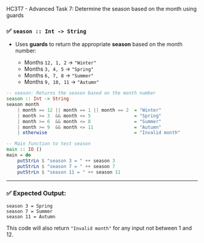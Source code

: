HC3T7 - Advanced Task 7: Determine the season based on the month using guards

### ✅ `season :: Int -> String`

* Uses **guards** to return the appropriate **season** based on the month number:

  * Months `12, 1, 2` → `"Winter"`
  * Months `3, 4, 5` → `"Spring"`
  * Months `6, 7, 8` → `"Summer"`
  * Months `9, 10, 11` → `"Autumn"`

```haskell
-- season: Returns the season based on the month number
season :: Int -> String
season month
    | month == 12 || month == 1 || month == 2  = "Winter"
    | month >= 3  && month <= 5                = "Spring"
    | month >= 6  && month <= 8                = "Summer"
    | month >= 9  && month <= 11               = "Autumn"
    | otherwise                                = "Invalid month"

-- Main function to test season
main :: IO ()
main = do
    putStrLn $ "season 3 = " ++ season 3
    putStrLn $ "season 7 = " ++ season 7
    putStrLn $ "season 11 = " ++ season 11
```

---

### ✅ Expected Output:

```
season 3 = Spring
season 7 = Summer
season 11 = Autumn
```

This code will also return `"Invalid month"` for any input not between 1 and 12.

